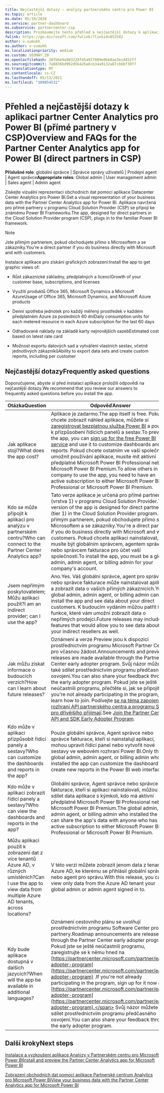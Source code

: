 ```yaml
---
title: Nejčastější dotazy – analýzy partnerského centra pro Power BI
ms.topic: article
ms.date: 05/19/2020
ms.service: partner-dashboard
ms.subservice: partnercenter-csp
description: Prozkoumejte tento přehled a nejčastější dotazy k aplikaci partner Center Analytics pro Power BI.
fwlink: https://go.microsoft.com/fwlink/?linkid=852582
author: v-sumukh
ms.author: v-sumukh
ms.localizationpriority: medium
ms.custom: SEOMAY.20
ms.openlocfilehash: 28fb6e9a963228f45a927089e0bb8ae3ecd452ff
ms.sourcegitcommit: 7a6836bd962d5b426a8cb34a9132a87cbbbf39f7
ms.translationtype: MT
ms.contentlocale: cs-CZ
ms.lasthandoff: 05/13/2021
ms.locfileid: "109854532"
---
```

# <a name="overview-and-faqs-for-the-partner-center-analytics-app-for-power-bi-direct-partners-in-csp"></a><span data-ttu-id="dba9a-103">Přehled a nejčastější dotazy k aplikaci partner Center Analytics pro Power BI (přímé partnery v CSP)</span><span class="sxs-lookup"><span data-stu-id="dba9a-103">Overview and FAQs for the Partner Center Analytics app for Power BI (direct partners in CSP)</span></span>



<span data-ttu-id="dba9a-104">**Příslušné role**: globální správce | Správce správy uživatelů | Prodejní agent | Agent správce</span><span class="sxs-lookup"><span data-stu-id="dba9a-104">**Appropriate roles**: Global admin | User management admin | Sales agent | Admin agent</span></span>

<span data-ttu-id="dba9a-105">Získejte vizuální reprezentaci obchodních dat pomocí aplikace Datacenter Center Analytics pro Power BI.</span><span class="sxs-lookup"><span data-stu-id="dba9a-105">Get a visual representation of your business data with the Partner Center Analytics app for Power BI.</span></span> <span data-ttu-id="dba9a-106">Aplikace navržená pro přímé partnery v programu Cloud Solution Provider (CSP) se připojí ke známému Power BI Frameworku.</span><span class="sxs-lookup"><span data-stu-id="dba9a-106">The app, designed for direct partners in the Cloud Solution Provider program (CSP), plugs in to the familiar Power BI framework.</span></span>

> [!NOTE]  
> <span data-ttu-id="dba9a-107">Jste přímým partnerem, pokud obchodujete přímo s Microsoftem a se zákazníky.</span><span class="sxs-lookup"><span data-stu-id="dba9a-107">You're a direct partner if you do business directly with Microsoft and with customers.</span></span>

<span data-ttu-id="dba9a-108">Instalace aplikace pro získání grafických zobrazení:</span><span class="sxs-lookup"><span data-stu-id="dba9a-108">Install the app to get graphic views of:</span></span>

- <span data-ttu-id="dba9a-109">Růst zákaznické základny, předplatných a licencí</span><span class="sxs-lookup"><span data-stu-id="dba9a-109">Growth of your customer base, subscriptions, and licenses</span></span>

- <span data-ttu-id="dba9a-110">Využití produktů Office 365, Microsoft Dynamics a Microsoft Azure</span><span class="sxs-lookup"><span data-stu-id="dba9a-110">Usage of Office 365, Microsoft Dynamics, and Microsoft Azure products</span></span>

- <span data-ttu-id="dba9a-111">Denní spotřeba jednotek pro každý měřený prostředek v každém předplatném Azure za posledních 60 dní</span><span class="sxs-lookup"><span data-stu-id="dba9a-111">Daily consumption units for each metered resource in each Azure subscription for the last 60 days</span></span>

- <span data-ttu-id="dba9a-112">Odhadované náklady na základě karty nejnovějších sazeb</span><span class="sxs-lookup"><span data-stu-id="dba9a-112">Estimated cost based on latest rate card</span></span>

- <span data-ttu-id="dba9a-113">Možnost exportu datových sad a vytváření vlastních sestav, včetně jednotlivých zákazníků</span><span class="sxs-lookup"><span data-stu-id="dba9a-113">Ability to export data sets and create custom reports, including per customer</span></span>

## <a name="frequently-asked-questions"></a><span data-ttu-id="dba9a-114">Nejčastější dotazy</span><span class="sxs-lookup"><span data-stu-id="dba9a-114">Frequently asked questions</span></span>

<span data-ttu-id="dba9a-115">Doporučujeme, abyste si před instalací aplikace proložili odpovědi na nejčastější dotazy.</span><span class="sxs-lookup"><span data-stu-id="dba9a-115">We recommend that you review our answers to frequently asked questions before you install the app.</span></span>

| <span data-ttu-id="dba9a-116">**Otázka**</span><span class="sxs-lookup"><span data-stu-id="dba9a-116">**Question**</span></span> | <span data-ttu-id="dba9a-117">**Odpověď**</span><span class="sxs-lookup"><span data-stu-id="dba9a-117">**Answer**</span></span> |
| --- | ---------- |
| <span data-ttu-id="dba9a-118">Jak aplikace stojí?</span><span class="sxs-lookup"><span data-stu-id="dba9a-118">What does the app cost?</span></span> | <span data-ttu-id="dba9a-119">Aplikace je zadarmo.</span><span class="sxs-lookup"><span data-stu-id="dba9a-119">The app itself is free.</span></span> <span data-ttu-id="dba9a-120">Pokud si chcete zobrazit náhled aplikace, můžete si [zaregistrovat bezplatnou služba Power BI](https://go.microsoft.com/fwlink/p/?linkid=845347) a použít ji k přizpůsobení řídicích panelů a sestav.</span><span class="sxs-lookup"><span data-stu-id="dba9a-120">To preview the app, you can [sign up for the free Power BI service](https://go.microsoft.com/fwlink/p/?linkid=845347) and use it to customize dashboards and reports.</span></span> <span data-ttu-id="dba9a-121">Pokud chcete ostatním ve vaší společnosti umožnit používání aplikace, musíte mít aktivní předplatné Microsoft Power BI Professional nebo Microsoft Power BI Premium.</span><span class="sxs-lookup"><span data-stu-id="dba9a-121">To allow others in your company to use the app, you need to have an active subscription to either Microsoft Power BI Professional or Microsoft Power BI Premium.</span></span> |
| <span data-ttu-id="dba9a-122">Kdo se může připojit k aplikaci pro analýzu v partnerském centru?</span><span class="sxs-lookup"><span data-stu-id="dba9a-122">Who can connect to the Partner Center Analytics app?</span></span> | <span data-ttu-id="dba9a-123">Tato verze aplikace je určená pro přímé partnery (vrstva 1) v programu Cloud Solution Provider.</span><span class="sxs-lookup"><span data-stu-id="dba9a-123">This version of the app is designed for direct partners (tier 1) in the Cloud Solution Provider program.</span></span> <span data-ttu-id="dba9a-124">Jste přímým partnerem, pokud obchodujete přímo s Microsoftem a se zákazníky.</span><span class="sxs-lookup"><span data-stu-id="dba9a-124">You're a direct partner if you do business directly with Microsoft and with customers.</span></span> <span data-ttu-id="dba9a-125">Pokud chcete aplikaci nainstalovat, musíte být globálním správcem, agentem správce nebo správcem fakturace pro účet vaší společnosti.</span><span class="sxs-lookup"><span data-stu-id="dba9a-125">To install the app, you must be a global admin, admin agent, or billing admin for your company's account.</span></span> |
| <span data-ttu-id="dba9a-126">Jsem nepřímým poskytovatelem; Můžu aplikaci použít?</span><span class="sxs-lookup"><span data-stu-id="dba9a-126">I am an indirect provider; can I use the app?</span></span> | <span data-ttu-id="dba9a-127">Ano.</span><span class="sxs-lookup"><span data-stu-id="dba9a-127">Yes.</span></span> <span data-ttu-id="dba9a-128">Váš globální správce, agent pro správu nebo správce fakturace může nainstalovat aplikaci a zobrazit data o vašich přímých zákaznících.</span><span class="sxs-lookup"><span data-stu-id="dba9a-128">Your global admin, admin agent, or billing admin can install the app and see data about your direct customers.</span></span> <span data-ttu-id="dba9a-129">K budoucím vydáním můžou patřit i funkce, které vám umožní zobrazit data o nepřímých prodejci.</span><span class="sxs-lookup"><span data-stu-id="dba9a-129">Future releases may include features that would allow you to see data about your indirect resellers as well.</span></span> |
| <span data-ttu-id="dba9a-130">Jak můžu získat informace o budoucích verzích?</span><span class="sxs-lookup"><span data-stu-id="dba9a-130">How can I learn about future releases?</span></span> | <span data-ttu-id="dba9a-131">Oznámení a verze Preview jsou k dispozici prostřednictvím programu Microsoft Partner Center pro včasnou žádost.</span><span class="sxs-lookup"><span data-stu-id="dba9a-131">Announcements and preview releases are made available through the Partner Center early adopter program.</span></span> <span data-ttu-id="dba9a-132">Svůj názor můžete také sdílet prostřednictvím programu předčasného osvojení.</span><span class="sxs-lookup"><span data-stu-id="dba9a-132">You can also share your feedback through the early adopter program.</span></span> <span data-ttu-id="dba9a-133">Pokud jste se ještě neúčastnili programu, přečtěte si, jak se připojit.</span><span class="sxs-lookup"><span data-stu-id="dba9a-133">If you're not already participating in the program, learn how to join.</span></span> <span data-ttu-id="dba9a-134">Podívejte [se na téma zapojení rozhraní API partnerského centra a programu SDK pro dřívějšího přijímají](/partner-center/develop/early-adopter-program).</span><span class="sxs-lookup"><span data-stu-id="dba9a-134">See [Join the Partner Center API and SDK Early Adopter Program](/partner-center/develop/early-adopter-program).</span></span>  |
| <span data-ttu-id="dba9a-135">Kdo může v aplikaci přizpůsobit řídicí panely a sestavy?</span><span class="sxs-lookup"><span data-stu-id="dba9a-135">Who can customize the dashboards and reports in the app?</span></span> | <span data-ttu-id="dba9a-136">Pouze globální správce, Agent správce nebo správce fakturace, kteří si nainstalují aplikaci, mohou upravit řídicí panel nebo vytvořit nové sestavy ve webovém rozhraní Power BI.</span><span class="sxs-lookup"><span data-stu-id="dba9a-136">Only the global admin, admin agent, or billing admin who installed the app can customize the dashboard or create new reports in the Power BI web interface.</span></span> |
| <span data-ttu-id="dba9a-137">Kdo může v aplikaci zobrazit řídicí panely a sestavy?</span><span class="sxs-lookup"><span data-stu-id="dba9a-137">Who can view the dashboards and reports in the app?</span></span> | <span data-ttu-id="dba9a-138">Globální správce, Agent správce nebo správce fakturace, kteří si aplikaci nainstalovali, můžou sdílet data aplikace s kýmkoli, kdo má aktivní předplatné Microsoft Power BI Professional nebo Microsoft Power BI Premium.</span><span class="sxs-lookup"><span data-stu-id="dba9a-138">The global admin, admin agent, or billing admin who installed the app can share the app's data with anyone who has an active subscription to either Microsoft Power BI Professional or Microsoft Power BI Premium.</span></span> |
| <span data-ttu-id="dba9a-139">Můžu aplikaci použít k zobrazení dat z více tenantů Azure AD, v různých umístěních?</span><span class="sxs-lookup"><span data-stu-id="dba9a-139">Can I use the app to view data from multiple Azure AD tenants, across locations?</span></span> | <span data-ttu-id="dba9a-140">V této verzi můžete zobrazit jenom data z tenanta Azure AD, ke kterému se přihlásil globální správce nebo agent pro správu.</span><span class="sxs-lookup"><span data-stu-id="dba9a-140">With this release, you can view only data from the Azure AD tenant your global admin or admin agent signed in to.</span></span> | 
| <span data-ttu-id="dba9a-141">Kdy bude aplikace dostupná v dalších jazycích?</span><span class="sxs-lookup"><span data-stu-id="dba9a-141">When will the app be available in additional languages?</span></span> | <span data-ttu-id="dba9a-142">Oznámení cestovního plánu se uvolňují prostřednictvím programu Software Center pro partnery.</span><span class="sxs-lookup"><span data-stu-id="dba9a-142">Roadmap announcements are released through the Partner Center early adopter program.</span></span> <span data-ttu-id="dba9a-143">Pokud jste se ještě neúčastnili programu, zaregistrujte se k němu hned na [https://partnercenter.microsoft.com/partner/early-adopter-program](https://partnercenter.microsoft.com/partner/early-adopter-program) .</span><span class="sxs-lookup"><span data-stu-id="dba9a-143">If you're not already participating in the program, sign up for it now at [https://partnercenter.microsoft.com/partner/early-adopter-program](https://partnercenter.microsoft.com/partner/early-adopter-program).</span></span> <span data-ttu-id="dba9a-144">Svůj názor můžete také sdílet prostřednictvím programu předčasného osvojení.</span><span class="sxs-lookup"><span data-stu-id="dba9a-144">You can also share your feedback through the early adopter program.</span></span> | 



## <a name="next-steps"></a><span data-ttu-id="dba9a-145">Další kroky</span><span class="sxs-lookup"><span data-stu-id="dba9a-145">Next steps</span></span>

[<span data-ttu-id="dba9a-146">Instalace a vyzkoušení aplikace Analýzy v Partnerském centru pro Microsoft Power BI</span><span class="sxs-lookup"><span data-stu-id="dba9a-146">Install and preview the Partner Center Analytics app for Microsoft Power BI</span></span>](power-bi-app-for-direct-partners-install.md)

[<span data-ttu-id="dba9a-147">Zobrazení obchodních dat pomocí aplikace Partnerské centrum Analytics pro Microsoft Power BI</span><span class="sxs-lookup"><span data-stu-id="dba9a-147">View your business data with the Partner Center Analytics app for Microsoft Power BI</span></span>](power-bi-app-for-direct-partners-use.md)